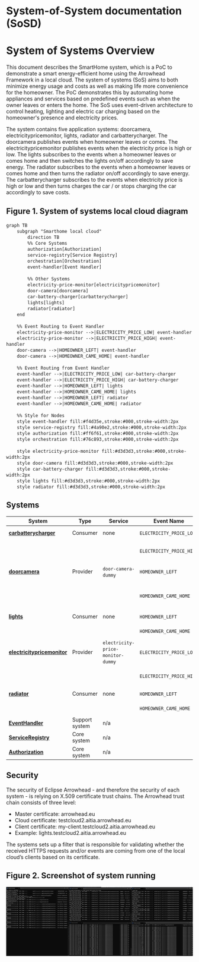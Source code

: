 # System-of-System documentation (SoSD)

# System of Systems Overview
This document describes the SmartHome system, which is a PoC to demonstrate a smart energy-efficient home using the Arrowhead Framework in a local cloud. The system of systems (SoS) aims to both minimize energy usage and costs as well as making life more convenience for the homeowner. The PoC demonstrates this by automating home appliances and services based on predefined events such as when the owner leaves or enters the home. The SoS uses event-driven architecture to control heating, lighting and electric car charging based on the homeowner's presence and electricity prices.

The system contains five application systems: doorcamera, electricitypricemonitor, lights, radiator and carbatterycharger. The doorcamera publishes events when homeowner leaves or comes. The electricitypricemonitor publishes events when the electricity price is high or low. The lights subscribes to the events when a homeowner leaves or comes home and then switches the lights on/off accordingly to save energy. The radiator subscribes to the events when a homeowner leaves or comes home and then turns the radiator on/off accordingly to save energy. The carbatterycharger subscribes to the events when electricity price is high or low and then turns charges the car / or stops charging the car accordingly to save costs.

## Figure 1. System of systems local cloud diagram
```mermaid
graph TB
    subgraph "Smarthome local cloud"
        direction TB
        %% Core Systems
        authorization[Authorization]
        service-registry[Service Registry]
        orchestration[Orchestration]
        event-handler[Event Handler]

        %% Other Systems
        electricity-price-monitor[electricitypricemonitor]
        door-camera[doorcamera]
        car-battery-charger[carbatterycharger]
        lights[lights]
        radiator[radiator]
    end

    %% Event Routing to Event Handler
    electricity-price-monitor -->|ELECTRICITY_PRICE_LOW| event-handler
    electricity-price-monitor -->|ELECTRICITY_PRICE_HIGH| event-handler
    door-camera -->|HOMEOWNER_LEFT| event-handler
    door-camera -->|HOMEOWNER_CAME_HOME| event-handler

    %% Event Routing from Event Handler
    event-handler -->|ELECTRICITY_PRICE_LOW| car-battery-charger
    event-handler -->|ELECTRICITY_PRICE_HIGH| car-battery-charger
    event-handler -->|HOMEOWNER_LEFT| lights
    event-handler -->|HOMEOWNER_CAME_HOME| lights
    event-handler -->|HOMEOWNER_LEFT| radiator
    event-handler -->|HOMEOWNER_CAME_HOME| radiator

    %% Style for Nodes
    style event-handler fill:#f4d35e,stroke:#000,stroke-width:2px
    style service-registry fill:#4a90e2,stroke:#000,stroke-width:2px
    style authorization fill:#ff6f61,stroke:#000,stroke-width:2px
    style orchestration fill:#76c893,stroke:#000,stroke-width:2px

    style electricity-price-monitor fill:#d3d3d3,stroke:#000,stroke-width:2px
    style door-camera fill:#d3d3d3,stroke:#000,stroke-width:2px
    style car-battery-charger fill:#d3d3d3,stroke:#000,stroke-width:2px
    style lights fill:#d3d3d3,stroke:#000,stroke-width:2px
    style radiator fill:#d3d3d3,stroke:#000,stroke-width:2px
```

## Systems
| System                  | Type      | Service                         | Event Name                | Action                                    |
|-------------------------|-----------|----------------------------------|---------------------------|-------------------------------------------|
| **[carbatterycharger](/docs/carbatterycharger)** | Consumer  | none   | `ELECTRICITY_PRICE_LOW`   | Charge battery                            |
|                         |           |                                  | `ELECTRICITY_PRICE_HIGH`  | Stop charging action                                 |
| **[doorcamera](/docs/doorcamera)**         | Provider  | `door-camera-dummy`             | `HOMEOWNER_LEFT`          | Sent when homeowner leaves                                |
|                         |           |                                  | `HOMEOWNER_CAME_HOME`     | Sent when homeowner comes home                                |
| **[lights](/docs/lights)**              | Consumer  | none              | `HOMEOWNER_LEFT`          | Turn off lights                           |
|                         |           |                                  | `HOMEOWNER_CAME_HOME`     | Turn on lights                            |
| **[electricitypricemonitor](/docs/electricitypricemonitor)** | Provider | `electricity-price-monitor-dummy` | `ELECTRICITY_PRICE_LOW`   | Sent when price is low                                |
|                         |           |                                  | `ELECTRICITY_PRICE_HIGH`  | Send when price is high                                |
| **[radiator](/docs/radiator)**            | Consumer  | none            | `HOMEOWNER_LEFT`          | Turn off radiator                         |
|                         |           |                                  | `HOMEOWNER_CAME_HOME`     | Turn on radiator                          |
| **[EventHandler](https://github.com/arrowhead-f/core-java-spring/blob/aitia-docs/eventhandler)**            | Support system  |    n/a        |           |                          |
| **[ServiceRegistry](https://github.com/arrowhead-f/core-java-spring/blob/aitia-docs/serviceregistry)**            | Core system  | n/a            |           |                          |
| **[Authorization](https://github.com/arrowhead-f/core-java-spring/blob/aitia-docs/authorization)**            | Core system  | n/a            |           |                          |

## Security
The security of Eclipse Arrowhead - and therefore the security of each system - is relying on X.509
certificate trust chains. The Arrowhead trust chain consists of three level:
- Master certificate: arrowhead.eu
- Cloud certificate: testcloud2.aitia.arrowhead.eu
- Client certificate: my-client.testcloud2.aitia.arrowhead.eu
- Example: lights.testcloud2.aitia.arrowhead.eu

The systems sets up a filter that is responsible for validating whether the received HTTPS requests and/or events
are coming from one of the local cloud’s clients based on its certificate.

## Figure 2. Screenshot of system running
![smarthome](/docs/smarthome%20sos%20screenshot.png)
